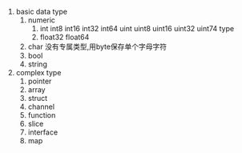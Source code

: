 1. basic data type 
	1. numeric
		1. int int8 int16 int32 int64 uint uint8 uint16 uint32 uint74 type
		2. float32 float64
	2. char
		没有专属类型,用byte保存单个字母字符
	3. bool
	4. string
2. complex type
	1. pointer
	2. array
	3. struct
	4. channel
	5. function
	6. slice
	7. interface
	8. map
